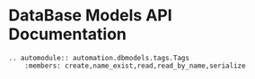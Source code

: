 # DataBase Models API Documentation

```{eval-rst}
.. automodule:: automation.dbmodels.tags.Tags
    :members: create,name_exist,read,read_by_name,serialize